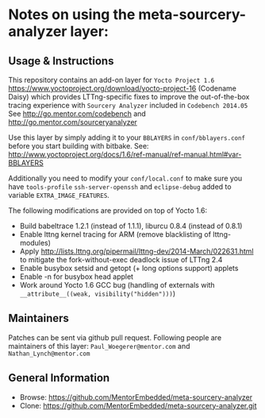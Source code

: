 Notes on using the meta-sourcery-analyzer layer:
================================================

Usage & Instructions
--------------------

This repository contains an add-on layer for `Yocto Project 1.6`
https://www.yoctoproject.org/download/yocto-project-16 (Codename Daisy) which
provides LTTng-specific fixes to improve the out-of-the-box tracing experience
with `Sourcery Analyzer` included in `Codebench 2014.05`
See http://go.mentor.com/codebench and http://go.mentor.com/sourceryanalyzer

Use this layer by simply adding it to your `BBLAYERS` in `conf/bblayers.conf`
before you start building with bitbake. See:
http://www.yoctoproject.org/docs/1.6/ref-manual/ref-manual.html#var-BBLAYERS

Additionally you need to modify your `conf/local.conf` to make sure you have
`tools-profile` `ssh-server-openssh` and `eclipse-debug` added to variable
`EXTRA_IMAGE_FEATURES`.

The following modifications are provided on top of Yocto 1.6:

- Build babeltrace 1.2.1 (instead of 1.1.1), liburcu 0.8.4 (instead of 0.8.1)
- Enable lttng kernel tracing for ARM (remove blacklisting of lttng-modules)
- Apply http://lists.lttng.org/pipermail/lttng-dev/2014-March/022631.html
  to mitigate the fork-without-exec deadlock issue of LTTng 2.4
- Enable busybox setsid and getopt (+ long options support) applets
- Enable -n for busybox head applet
- Work around Yocto 1.6 GCC bug
  (handling of externals with `__attribute__((weak, visibility("hidden")))`)

Maintainers
-----------

Patches can be sent via github pull request. Following people are maintainers
of this layer: `Paul_Woegerer@mentor.com` and `Nathan_Lynch@mentor.com`

General Information
-------------------

- Browse: https://github.com/MentorEmbedded/meta-sourcery-analyzer
- Clone: https://github.com/MentorEmbedded/meta-sourcery-analyzer.git
